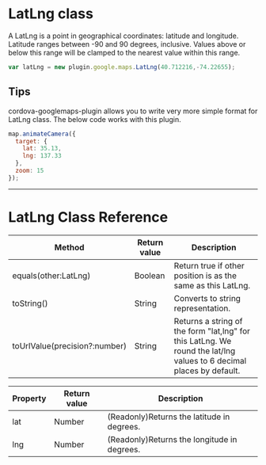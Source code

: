 # LatLng class

A LatLng is a point in geographical coordinates: latitude and longitude.
Latitude ranges between -90 and 90 degrees, inclusive. Values above or below this range will be clamped to the nearest value within this range.

```js
var latLng = new plugin.google.maps.LatLng(40.712216,-74.22655);
```

## Tips

cordova-googlemaps-plugin allows you to write very more simple format for LatLng class.
The below code works with this plugin.

```js
map.animateCamera({
  target: {
    lat: 35.13,
    lng: 137.33
  },
  zoom: 15
});
```

***


# LatLng Class Reference

Method | Return value | Description
----|------|----
equals(other:LatLng) | Boolean | Return true if other position is as the same as this LatLng.
toString() | String  | Converts to string representation.
toUrlValue(precision?:number) | String  | Returns a string of the form "lat,lng" for this LatLng. We round the lat/lng values to 6 decimal places by default.

Property | Return value | Description
----|------|----
lat | Number | (Readonly)Returns the latitude in degrees.
lng | Number | (Readonly)Returns the longitude in degrees.
